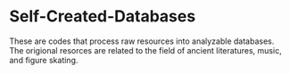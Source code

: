 # Self-Created-Databases
These are codes that process raw resources into analyzable databases. The origional resorces are related to the field of ancient literatures, music, and figure skating.
